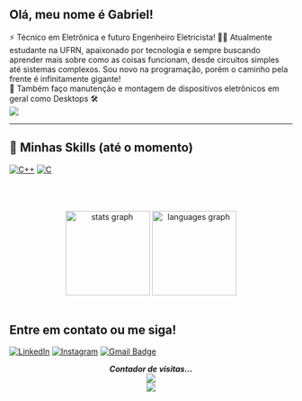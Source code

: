 
## Olá, meu nome é Gabriel!

 ⚡ Técnico em Eletrônica e futuro Engenheiro Eletricista! 🔋✨ Atualmente estudante na UFRN, apaixonado por tecnologia e sempre buscando aprender mais sobre como as coisas funcionam, desde circuitos simples até sistemas complexos. Sou novo na programação, porém o caminho pela frente é infinitamente gigante! <br>
 🤖 Também faço manutenção e montagem de dispositivos eletrônicos em geral como Desktops 🛠
 <br>
 <img src="https://www.google.com/url?sa=i&url=https%3A%2F%2Fbr.pinterest.com%2Fpin%2F843862048921531383%2F&psig=AOvVaw0iqhBLocHLDHNDZ5pqkUjv&ust=1737315115504000&source=images&cd=vfe&opi=89978449&ved=0CBMQjRxqFwoTCJDphKSBgIsDFQAAAAAdAAAAABAS">

 

---

## 🚀 Minhas Skills (até o momento)
[![C++](https://img.shields.io/badge/-C++-00599C?style=flat-square&logo=c++&link=https://github.com/LuizCarlosAbbott/)](https://github.com/LuizCarlosAbbott/)
[![C](https://img.shields.io/badge/-A8B9CC?style=flat-square&logo=c&logoColor=white&link=https://github.com/LuizCarlosAbbott/)](https://github.com/LuizCarlosAbbott/)
<br> 
<br>
<br>
<br>
<div align="center">
  <img src="https://github-readme-stats.vercel.app/api?username=flagelindo&hide_title=false&hide_rank=false&show_icons=true&include_all_commits=true&count_private=true&disable_animations=false&theme=dracula&locale=en&hide_border=false&order=1" height="150" alt="stats graph"  />
  <img src="https://github-readme-stats.vercel.app/api/top-langs?username=flagelindo&locale=en&hide_title=false&layout=compact&card_width=320&langs_count=5&theme=dracula&hide_border=false&order=2" height="150" alt="languages graph"  />
</div> 
<br>

## Entre em contato ou me siga! 

<a href="https://www.linkedin.com/in/ângelo-gabriel-1a1529259/" target="_blank"><img src="https://img.shields.io/badge/LinkedIn-%230077B5.svg?&style=flat-square&logo=linkedin&logoColor=white" alt="LinkedIn"></a>
<a href="https://www.instagram.com/consertec.zn/" target="_blank"><img src="https://img.shields.io/badge/Instagram-%23E4405F.svg?&style=flat-square&logo=instagram&logoColor=white" alt="Instagram"></a>
[![Gmail Badge](https://img.shields.io/badge/-Gmail-c14438?style=flat-square&logo=Gmail&logoColor=white&link=mailto:jose.silva.097@ufrn.edu.br)](mailto:jose.silva.097@ufrn.edu.br)

<p align="center"> 
  <i><b>Contador de visitas...</b></i><br>
  <img src="https://raw.githubusercontent.com/saadeghi/saadeghi/master/dino.gif" /><br>
  <img src="https://profile-counter.glitch.me/flagelindo/count.svg" />

</p>

